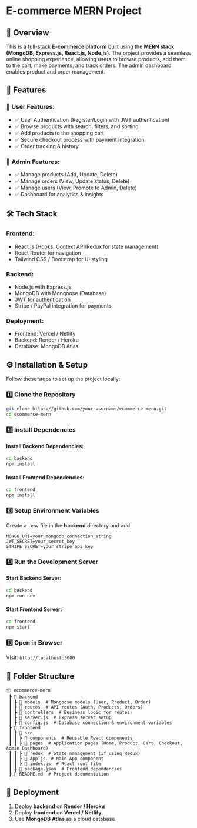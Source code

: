 # E-commerce MERN Project

## 📌 Overview
This is a full-stack **E-commerce platform** built using the **MERN stack (MongoDB, Express.js, React.js, Node.js)**. The project provides a seamless online shopping experience, allowing users to browse products, add them to the cart, make payments, and track orders. The admin dashboard enables product and order management.

## 🎯 Features
### 🔹 User Features:
- ✅ User Authentication (Register/Login with JWT authentication)
- ✅ Browse products with search, filters, and sorting
- ✅ Add products to the shopping cart
- ✅ Secure checkout process with payment integration
- ✅ Order tracking & history

### 🔹 Admin Features:
- ✅ Manage products (Add, Update, Delete)
- ✅ Manage orders (View, Update status, Delete)
- ✅ Manage users (View, Promote to Admin, Delete)
- ✅ Dashboard for analytics & insights

## 🛠️ Tech Stack
### **Frontend:**
- React.js (Hooks, Context API/Redux for state management)
- React Router for navigation
- Tailwind CSS / Bootstrap for UI styling

### **Backend:**
- Node.js with Express.js
- MongoDB with Mongoose (Database)
- JWT for authentication
- Stripe / PayPal integration for payments

### **Deployment:**
- Frontend: Vercel / Netlify
- Backend: Render / Heroku
- Database: MongoDB Atlas

## ⚙️ Installation & Setup
Follow these steps to set up the project locally:

### **1️⃣ Clone the Repository**
```bash
git clone https://github.com/your-username/ecommerce-mern.git
cd ecommerce-mern
```

### **2️⃣ Install Dependencies**
#### Install Backend Dependencies:
```bash
cd backend
npm install
```

#### Install Frontend Dependencies:
```bash
cd frontend
npm install
```

### **3️⃣ Setup Environment Variables**
Create a `.env` file in the **backend** directory and add:
```env
MONGO_URI=your_mongodb_connection_string
JWT_SECRET=your_secret_key
STRIPE_SECRET=your_stripe_api_key
```

### **4️⃣ Run the Development Server**
#### Start Backend Server:
```bash
cd backend
npm run dev
```
#### Start Frontend Server:
```bash
cd frontend
npm start
```

### **5️⃣ Open in Browser**
Visit: `http://localhost:3000`

## 📂 Folder Structure
```
📦 ecommerce-mern
 ┣ 📂 backend
 ┃ ┣ 📂 models  # Mongoose models (User, Product, Order)
 ┃ ┣ 📂 routes  # API routes (Auth, Products, Orders)
 ┃ ┣ 📂 controllers  # Business logic for routes
 ┃ ┣ 📜 server.js  # Express server setup
 ┃ ┣ 📜 config.js  # Database connection & environment variables
 ┣ 📂 frontend
 ┃ ┣ 📂 src
 ┃ ┃ ┣ 📂 components  # Reusable React components
 ┃ ┃ ┣ 📂 pages  # Application pages (Home, Product, Cart, Checkout, Admin Dashboard)
 ┃ ┃ ┣ 📂 redux  # State management (if using Redux)
 ┃ ┃ ┣ 📜 App.js  # Main App component
 ┃ ┃ ┣ 📜 index.js  # React root file
 ┃ ┣ 📜 package.json  # Frontend dependencies
 ┣ 📜 README.md  # Project documentation
```

## 🚀 Deployment
1. Deploy **backend** on **Render / Heroku**
2. Deploy **frontend** on **Vercel / Netlify**
3. Use **MongoDB Atlas** as a cloud database
